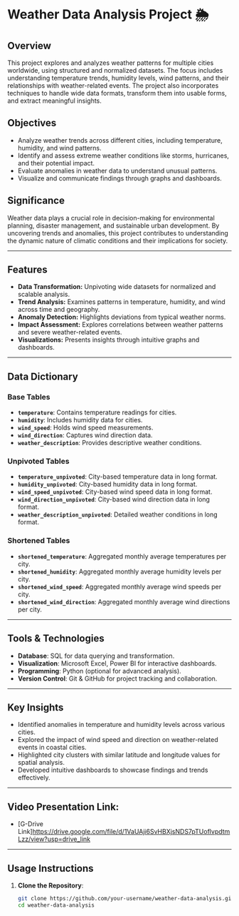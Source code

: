 # Weather Data Analysis Project 🌦️

## Overview
This project explores and analyzes weather patterns for multiple cities worldwide, using structured and normalized datasets. The focus includes understanding temperature trends, humidity levels, wind patterns, and their relationships with weather-related events. The project also incorporates techniques to handle wide data formats, transform them into usable forms, and extract meaningful insights.

## Objectives
- Analyze weather trends across different cities, including temperature, humidity, and wind patterns.
- Identify and assess extreme weather conditions like storms, hurricanes, and their potential impact.
- Evaluate anomalies in weather data to understand unusual patterns.
- Visualize and communicate findings through graphs and dashboards.

## Significance
Weather data plays a crucial role in decision-making for environmental planning, disaster management, and sustainable urban development. By uncovering trends and anomalies, this project contributes to understanding the dynamic nature of climatic conditions and their implications for society.

---

## Features
- **Data Transformation:** Unpivoting wide datasets for normalized and scalable analysis.
- **Trend Analysis:** Examines patterns in temperature, humidity, and wind across time and geography.
- **Anomaly Detection:** Highlights deviations from typical weather norms.
- **Impact Assessment:** Explores correlations between weather patterns and severe weather-related events.
- **Visualizations:** Presents insights through intuitive graphs and dashboards.

---

## Data Dictionary
### Base Tables
- **`temperature`**: Contains temperature readings for cities.
- **`humidity`**: Includes humidity data for cities.
- **`wind_speed`**: Holds wind speed measurements.
- **`wind_direction`**: Captures wind direction data.
- **`weather_description`**: Provides descriptive weather conditions.

### Unpivoted Tables
- **`temperature_unpivoted`**: City-based temperature data in long format.
- **`humidity_unpivoted`**: City-based humidity data in long format.
- **`wind_speed_unpivoted`**: City-based wind speed data in long format.
- **`wind_direction_unpivoted`**: City-based wind direction data in long format.
- **`weather_description_unpivoted`**: Detailed weather conditions in long format.

### Shortened Tables
- **`shortened_temperature`**: Aggregated monthly average temperatures per city.
- **`shortened_humidity`**: Aggregated monthly average humidity levels per city.
- **`shortened_wind_speed`**: Aggregated monthly average wind speeds per city.
- **`shortened_wind_direction`**: Aggregated monthly average wind directions per city.

---

## Tools & Technologies
- **Database**: SQL for data querying and transformation.
- **Visualization**: Microsoft Excel, Power BI for interactive dashboards.
- **Programming**: Python (optional for advanced analysis).
- **Version Control**: Git & GitHub for project tracking and collaboration.

---

## Key Insights
- Identified anomalies in temperature and humidity levels across various cities.
- Explored the impact of wind speed and direction on weather-related events in coastal cities.
- Highlighted city clusters with similar latitude and longitude values for spatial analysis.
- Developed intuitive dashboards to showcase findings and trends effectively.

---
## Video Presentation Link:
- [G-Drive Link]https://drive.google.com/file/d/1VaUAji6SvHBXjsNDS7pTUoflvpdtmLzz/view?usp=drive_link

---
## Usage Instructions
1. **Clone the Repository**:
   ```bash
   git clone https://github.com/your-username/weather-data-analysis.git
   cd weather-data-analysis
